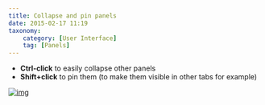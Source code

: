 ```yaml
---
title: Collapse and pin panels
date: 2015-02-17 11:19
taxonomy:
    category: [User Interface]
    tag: [Panels]
---
```

* **Ctrl-click** to easily collapse other panels
* **Shift+click** to pin them (to make them visible in other tabs for example)



[![img](http://i.imgur.com/cTIaRz8.png)](http://i.imgur.com/cTIaRz8.png)
